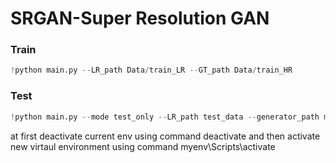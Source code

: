 # SRGAN-Super Resolution GAN



### Train

```python
!python main.py --LR_path Data/train_LR --GT_path Data/train_HR
```

### Test
```python
!python main.py --mode test_only --LR_path test_data --generator_path model/SRGAN.pt
```

at first deactivate current env  using command deactivate and then activate new virtaul environment using command 
myenv\Scripts\activate 
